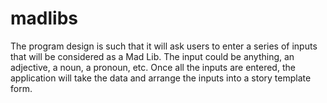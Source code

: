 # madlibs
The program design is such that it will ask users to enter a series of inputs that will be considered as a Mad Lib. The input could be anything, an adjective, a noun, a pronoun, etc. Once all the inputs are entered, the application will take the data and arrange the inputs into a story template form. 
